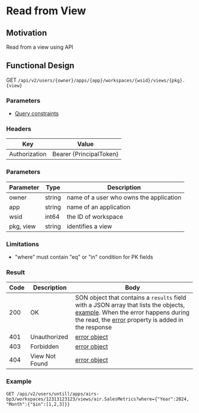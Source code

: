 # Read from View
## Motivation
Read from a view using API

## Functional Design
GET `/api/v2/users/{owner}/apps/{app}/workspaces/{wsid}/views/{pkg}.{view}`

### Parameters
- [Query constraints](request.md)

### Headers
| Key | Value |
| --- | --- |
| Authorization | Bearer {PrincipalToken} |

### Parameters
| Parameter | Type | Description |
| --- | --- | --- |
| owner | string | name of a user who owns the application |
| app | string | name of an application |
| wsid | int64 | the ID of workspace |
| pkg, view | string | identifies a view |

### Limitations
-  "where" must contain "eq" or "in" condition for PK fields

### Result
| Code | Description | Body |
| --- | --- | --- |
| 200 | OK | SON object that contains a `results` field with a JSON array that lists the objects, [example](query-constraints.md#response). When the error happens during the read, the [error](conventions.md#errors) property is added in the response |
| 401 | Unauthorized | [error object](conventions.md#errors) |
| 403 | Forbidden | [error object](conventions.md#errors) |
| 404 | View Not Found | [error object](conventions.md#errors) |

### Example
`GET /api/v2/users/untill/apps/airs-bp3/workspaces/12313123123/views/air.SalesMetrics?where={"Year":2024, "Month":{"$in":[1,2,3]}}`
